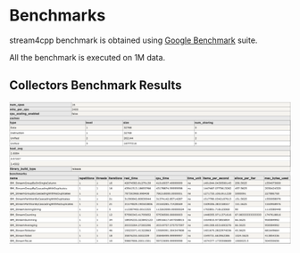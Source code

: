 # Benchmarks
stream4cpp benchmark is obtained using [Google Benchmark](https://github.com/google/benchmark) suite.

All the benchmark is executed on 1M data.
## Collectors Benchmark Results
![Benchmark](./images/benchmark.png)